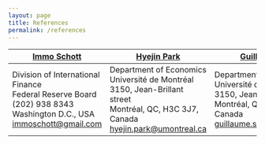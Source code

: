 ```yaml
---
layout: page
title: References
permalink: /references
---
```




| **[Immo Schott](https://sites.google.com/site/immoschott/)**   | **[Hyejin Park](https://www.hyejinpark.net)**   | **[Guillaume Sublet](https://guillaumesublet.github.io/)** |
|------------------------------------------------------------|------------------------------------------------------------|----------------------------------------------|
| Division of International Finance       <br> Federal Reserve Board <br> (202) 938 8343 <br> Washington D.C., USA <br> [immoschott@gmail.com](mailto:immoschott@gmail.com) | Department of Economics <br> Université de Montréal <br> 3150, Jean-Brillant street <br> Montréal, QC, H3C 3J7, Canada <br> [hyejin.park@umontreal.ca](mailto:hyejin.park@umontreal.ca) | Department of Economics <br> Université de Montréal <br> 3150, Jean-Brillant street <br> Montréal, QC, H3C 3J7, Canada <br> [guillaume.sublet@umontreal.ca](mailto:guillaume.sublet@umontreal.ca) |

<!--

| **[Hyejin Park](https://www.hyejinpark.net)** | **[Immo Schott](https://sites.google.com/site/immoschott/)** | **[Guillaume Sublet](https://guillaumesublet.github.io/)** |  
| Department of Economics  | Division of International Finance | Department of Economics  |   
| Université de Montréal  | Federal Reserve Board | Université de Montréal  | 
| 3150, Jean-Brillant street | (202) 938 8343 | 3150, Jean-Brillant street |
| Montréal, QC, H3C 3J7, Canada | Washington D.C., USA | Montréal, QC, H3C 3J7, Canada |
|[hyejin.park@umontreal.ca](hyejin.park@umontreal.ca) | [immoschott@gmail.com](immoschott@gmail.com) | [guillaume.sublet@umontreal.ca](guillaume.sublet@umontreal.ca) |

-->
